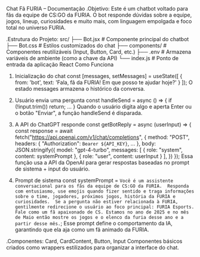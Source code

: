 Chat Fã FURIA – Documentação
.Objetivo:
Este é um chatbot voltado para fãs da equipe de CS:GO da FURIA. O bot responde dúvidas sobre a equipe, jogos, lineup, curiosidades e muito mais, com linguagem empolgada e foco total no universo FURIA.

.Estrutura do Projeto:
src/
├── Bot.jsx           # Componente principal do chatbot
├── Bot.css           # Estilos customizados do chat
├── components/       # Componentes reutilizáveis (Input, Button, Card, etc.)
├── .env              # Armazena variáveis de ambiente (como a chave da API)
└── index.js          # Ponto de entrada da aplicação React
 Como Funciona
1. Inicialização do chat
const [messages, setMessages] = useState([
  { from: 'bot', text: 'Fala, fã da FURIA! Em que posso te ajudar hoje?' }
]);
O estado messages armazena o histórico da conversa.

2. Usuário envia uma pergunta
const handleSend = async () => {
  if (!input.trim()) return;
  ...
}
Quando o usuário digita algo e aperta Enter ou o botão "Enviar", a função handleSend é disparada.

3. A API do ChatGPT responde
const getBotReply = async (userInput) => {
  const response = await fetch("https://api.openai.com/v1/chat/completions", {
    method: "POST",
    headers: {
      "Authorization": `Bearer ${API_KEY}`,
      ...
    },
    body: JSON.stringify({
      model: "gpt-4-turbo",
      messages: [
        { role: "system", content: systemPrompt },
        { role: "user", content: userInput }
      ],
    })
  });
Essa função usa a API da OpenAI para gerar respostas baseadas no prompt de sistema + input do usuário.

4. Prompt de sistema
const systemPrompt = `
Você é um assistente conversacional para os fãs da equipe de CS:GO da FURIA. 
Responda com entusiasmo, use emojis quando fizer sentido e traga informações sobre o time, jogadores, próximos jogos, história da FURIA e curiosidades. 
Se a pergunta não estiver relacionada à FURIA, gentilmente redirecione o usuário ao foco principal: FURIA Esports. 
Fale como um fã apaixonado de CS. Estamos no ano de 2025 e no mês de Maio então mostre os jogos e o elenco da furia desse ano e a partir desse mês.
`;
Esse prompt define o comportamento da IA, garantindo que ela aja como um fã animado da FURIA.

.Componentes:
Card, CardContent, Button, Input
Componentes básicos criados como wrappers estilizados para organizar a interface do chat.
